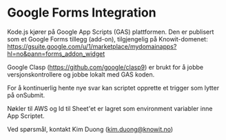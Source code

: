 # Google Forms Integration

Kode.js kjører på Google App Scripts (GAS) plattformen. Den er publisert som et Google Forms tillegg (add-on), tilgjengelig på Knowit-domenet: 
https://gsuite.google.com/u/1/marketplace/mydomainapps?hl=no&pann=forms_addon_widget

Google Clasp (https://github.com/google/clasp9) er brukt for å jobbe versjonskontrollere og jobbe lokalt med GAS koden.

For å kontinuerlig hente nye svar kan scriptet opprette et trigger som lytter på onSubmit. 

Nøkler til AWS og Id til Sheet'et er lagret som environment variabler inne App Scriptet.

Ved spørsmål, kontakt Kim Duong (kim.duong@knowit.no)